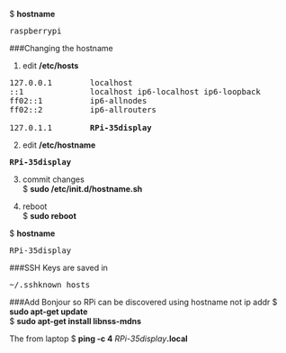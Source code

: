 $ <b>hostname</b>
<pre>
raspberrypi
</pre>


###Changing the hostname

1) edit <b>/etc/hosts</b>
<pre>
127.0.0.1	     localhost
::1		         localhost ip6-localhost ip6-loopback
ff02::1		     ip6-allnodes
ff02::2		     ip6-allrouters

127.0.1.1	     <b>RPi-35display</b>
</pre>

2) edit <b>/etc/hostname</b>
<pre>
<b>RPi-35display</b>
</pre>

3) commit changes  
$ <b>sudo /etc/init.d/hostname.sh</b>  

4) reboot  
$ <b>sudo reboot</b>

$ <b>hostname</b>
<pre>
RPi-35display
</pre>

###SSH Keys are saved in
<pre>
~/.sshknown_hosts
</pre>

###Add Bonjour so RPi can be discovered using hostname not ip addr
$ <b>sudo apt-get update</b>  
$ <b>sudo apt-get install libnss-mdns</b>  

The from laptop
$ <b>ping -c 4</b> <em>RPi-35display</em><b>.local</b>

